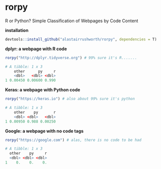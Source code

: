 # rorpy
R or Python? Simple Classification of Webpages by Code Content

__installation__ 

```r
devtools::install_github("alastairrushworth/rorpy", dependencies = T)
```
__dplyr: a webpage with R code__

```r
rorpy("http://dplyr.tidyverse.org") # 99% sure it's R.......  

# A tibble: 1 x 3
    other      py     r
    <dbl>   <dbl> <dbl>
1 0.00450 0.00600 0.990
```
__Keras: a webpage with Python code__
```r
rorpy("https://keras.io") # also about 99% sure it's python

# A tibble: 1 x 3
    other    py       r
    <dbl> <dbl>   <dbl>
1 0.00950 0.988 0.00250
```

__Google: a webpage with no code tags__

```r
rorpy("https://google.com") # alas, there is no code to be had

# A tibble: 1 x 3
  other    py     r
  <dbl> <dbl> <dbl>
1    0.    0.    0.
```

